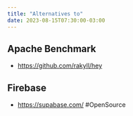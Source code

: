 ```yaml
---
title: "Alternatives to"
date: 2023-08-15T07:30:00-03:00
---
```

## Apache Benchmark
- https://github.com/rakyll/hey

## Firebase
- https://supabase.com/ #OpenSource